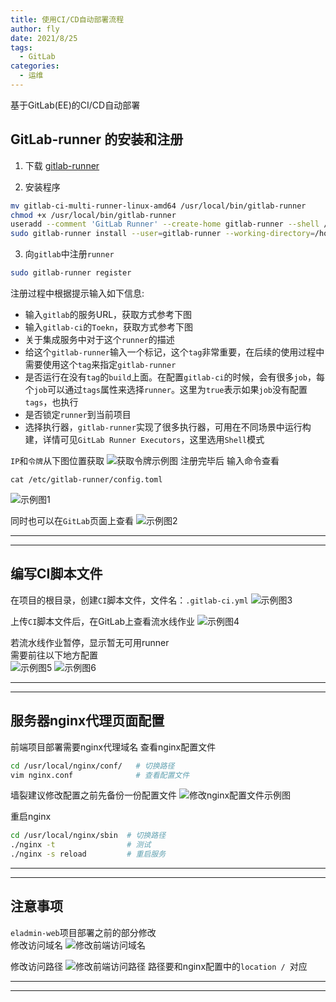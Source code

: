```yaml
---
title: 使用CI/CD自动部署流程
author: fly
date: 2021/8/25
tags:
  - GitLab
categories:
  - 运维
---
```


基于GitLab(EE)的CI/CD自动部署
<!-- more -->


## GitLab-runner 的安装和注册
1. 下载 [gitlab-runner](https://gitlab-ci-multi-runner-downloads.s3.amazonaws.com/latest/binaries/gitlab-ci-multi-runner-linux-amd64)

2. 安装程序
```sh
mv gitlab-ci-multi-runner-linux-amd64 /usr/local/bin/gitlab-runner
chmod +x /usr/local/bin/gitlab-runner
useradd --comment 'GitLab Runner' --create-home gitlab-runner --shell /bin/bash
sudo gitlab-runner install --user=gitlab-runner --working-directory=/home/java/gitlab-runner
```

3. 向`gitlab`中注册`runner`
```sh
sudo gitlab-runner register
```

注册过程中根据提示输入如下信息:
 - 输入`gitlab`的服务URL，获取方式参考下图
 - 输入`gitlab-ci`的`Toekn`，获取方式参考下图
 - 关于集成服务中对于这个`runner`的描述
 - 给这个`gitlab-runner`输入一个标记，这个`tag`非常重要，在后续的使用过程中需要使用这个`tag`来指定`gitlab-runner`
 - 是否运行在没有`tag`的`build`上面。在配置`gitlab-ci`的时候，会有很多`job`，每个`job`可以通过`tags`属性来选择`runner`。这里为`true`表示如果`job`没有配置`tags`，也执行
 - 是否锁定`runner`到当前项目
 - 选择执行器，`gitlab-runner`实现了很多执行器，可用在不同场景中运行构建，详情可见`GitLab Runner Executors`，这里选用`Shell`模式

`IP`和`令牌`从下图位置获取
![获取令牌示例图](http://qiniu.remember5.top/images/20210825/586d423aafd14a8b86a978508c964d52.png)
注册完毕后 输入命令查看
```
cat /etc/gitlab-runner/config.toml
```

![示例图1](http://qiniu.remember5.top/images/20210825/f32015455f124feb87ae42d7497716b5.png)

同时也可以在`GitLab`页面上查看
![示例图2](http://qiniu.remember5.top/images/20210825/d2b796584d2749929dd176ff10f68934.png)

-------------
-------------

## 编写CI脚本文件
在项目的根目录，创建`CI`脚本文件，文件名：`.gitlab-ci.yml`
![示例图3](http://qiniu.remember5.top/images/20210825/0c0d69795eb94de79c2f1436872a6d39.png)

上传`CI`脚本文件后，在GitLab上查看流水线作业
![示例图4](http://qiniu.remember5.top/images/20210825/0d4cc5b06980465090b61b2f955e877a.png)

若流水线作业暂停，显示暂无可用runner  
需要前往以下地方配置  
![示例图5](http://qiniu.remember5.top/images/20210825/6c900ee43a8941238ba3b5b126d17333.png)
![示例图6](http://qiniu.remember5.top/images/20210825/bc2154f0d239457ba9a6aa7ef227a852.png)

-------------
-------------

## 服务器nginx代理页面配置
前端项目部署需要nginx代理域名
查看nginx配置文件
```sh
cd /usr/local/nginx/conf/   # 切换路径
vim nginx.conf              # 查看配置文件
```

墙裂建议修改配置之前先备份一份配置文件
![修改nginx配置文件示例图](http://qiniu.remember5.top/images/20210825/31c9dccc15394f378e77c04abe931c65.png)


重启nginx
```sh
cd /usr/local/nginx/sbin  # 切换路径
./nginx -t                # 测试
./nginx -s reload         # 重启服务
```

-------------
-------------

## 注意事项
`eladmin-web`项目部署之前的部分修改  
修改访问域名
![修改前端访问域名](http://qiniu.remember5.top/images/20210825/a3728ec509f24d888693330ca20de9d0.png)

修改访问路径
![修改前端访问路径](http://qiniu.remember5.top/images/20210825/6f8f3309fb1041d5a4d9e81d47f35382.png)
路径要和nginx配置中的`location / `对应

-------------
-------------
